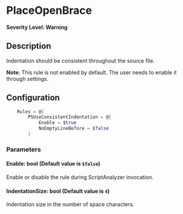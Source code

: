 ﻿# PlaceOpenBrace
**Severity Level: Warning**

## Description
Indentation should be consistent throughout the source file.

**Note**: This rule is not enabled by default. The user needs to enable it through settings.

## Configuration
```powershell
    Rules = @{
        PSUseConsistentIndentation = @{
            Enable = $true
            NoEmptyLineBefore = $false
        }
```

### Parameters

#### Enable: bool (Default value is `$false`)
Enable or disable the rule during ScriptAnalyzer invocation.

#### IndentationSize: bool (Default value is `4`)
Indentation size in the number of space characters.
